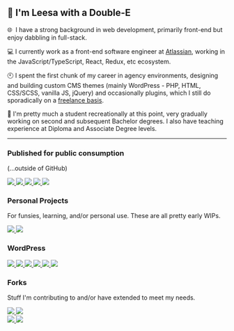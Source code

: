 ## 👋 I'm Leesa with a Double-E



🌐 &nbsp;I have a strong background in web development, primarily front-end but enjoy dabbling in full-stack.

:computer: I currently work as a front-end software engineer at [Atlassian](https://www.atlassian.com/company/careers), working in the JavaScript/TypeScript, React, Redux, etc ecosystem. 

:clock10: I spent the first chunk of my career in agency environments, designing and building custom CMS themes (mainly
WordPress - PHP, HTML, CSS/SCSS, vanilla JS, jQuery) and occasionally plugins, which I still do sporadically on
a [freelance basis](https://www.doubleedesign.com.au).

:notebook: I'm pretty much a student recreationally at this point, very gradually working on second and subsequent Bachelor degrees. I also have teaching experience at Diploma and Associate Degree levels.

---

### Published for public consumption
(...outside of GitHub)

<div>
    <a href="https://www.github.com/doubleedesign/animate-into-view">
      <img src="https://github-readme-stats-doubleedesign.vercel.app/api/pin/?username=doubleedesign&repo=animate-into-view" />
    </a>
    <a href="https://www.github.com/doubleedesign/styled-media-queries">
      <img src="https://github-readme-stats-doubleedesign.vercel.app/api/pin/?username=doubleedesign&repo=styled-media-queries" />
    </a>
    <a href="https://www.github.com/doubleedesign/type-checker">
      <img src="https://github-readme-stats-doubleedesign.vercel.app/api/pin/?username=doubleedesign&repo=type-checker" />
    </a>
    <a href="https://www.github.com/doubleedesign/generate-vue-cli">
      <img src="https://github-readme-stats-doubleedesign.vercel.app/api/pin/?username=doubleedesign&repo=generate-vue-cli" />
    </a>
    <a href="https://www.github.com/doubleedesign/friends-ipsum">
      <img src="https://github-readme-stats-doubleedesign.vercel.app/api/pin/?username=doubleedesign&repo=friends-ipsum" />
    </a>
</div>

### Personal Projects

For funsies, learning, and/or personal use. These are all pretty early WIPs.
<div>
<a href="https://github.com/doubleedesign/life-screen">
  <img src="https://github-readme-stats-doubleedesign.vercel.app/api/pin/?username=doubleedesign&repo=life-screen" />
</a> 
<a href="https://github.com/doubleedesign/streamdeck-plugin-lifx">
    <img src="https://github-readme-stats-doubleedesign.vercel.app/api/pin/?username=doubleedesign&repo=streamdeck-plugin-lifx"/>
</a>
</div>

### WordPress

<div>
<a href="https://github.com/doubleedesign/doublee-theme-starter-kit-classic">
  <img src="https://github-readme-stats-doubleedesign.vercel.app/api/pin/?username=doubleedesign&repo=doublee-theme-starter-kit-classic" />
</a>
<a href="https://github.com/doubleedesign/doublee-base-plugin">
  <img src="https://github-readme-stats-doubleedesign.vercel.app/api/pin/?username=doubleedesign&repo=doublee-base-plugin" />
</a>
<a href="https://github.com/doubleedesign/doublee-theme-starter-kit-blocks">
  <img src="https://github-readme-stats-doubleedesign.vercel.app/api/pin/?username=doubleedesign&repo=doublee-theme-starter-kit-blocks" />
</a>
<a href="https://github.com/doubleedesign/Doublee-Breadcrumbs">
  <img src="https://github-readme-stats-doubleedesign.vercel.app/api/pin/?username=doubleedesign&repo=Doublee-Breadcrumbs" />
</a>
<a href="https://github.com/doubleedesign/Doublee-Maps">
  <img src="https://github-readme-stats-doubleedesign.vercel.app/api/pin/?username=doubleedesign&repo=Doublee-Maps" />
</a>
<a href="https://github.com/doubleedesign/Doublee-Events">
  <img src="https://github-readme-stats-doubleedesign.vercel.app/api/pin/?username=doubleedesign&repo=Doublee-Events" />
</a>
</div>

### Forks

Stuff I'm contributing to and/or have extended to meet my needs.
<div>
<a href="https://github.com/doubleedesign/generate-react-cli">
  <img src="https://github-readme-stats-doubleedesign.vercel.app/api/pin/?username=doubleedesign&repo=generate-react-cli" />
</a>
  <a href="https://github.com/doubleedesign/Hover.scss">
  <img src="https://github-readme-stats-doubleedesign.vercel.app/api/pin/?username=doubleedesign&repo=Hover.scss" />
</a>
</div>
<div>
  <a href="https://github.com/doubleedesign/lifxware">
    <img src="https://github-readme-stats-doubleedesign.vercel.app/api/pin/?username=doubleedesign&repo=lifxware" />
  </a>
  <a href="https://github.com/doubleedesign/random-simple">
      <img src="https://github-readme-stats-doubleedesign.vercel.app/api/pin/?username=doubleedesign&repo=random-simple" />
    </a>
</div>
